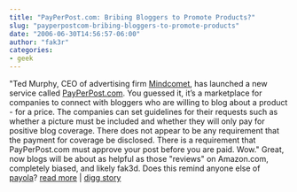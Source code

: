 ```yaml
---
title: "PayPerPost.com: Bribing Bloggers to Promote Products?"
slug: "payperpostcom-bribing-bloggers-to-promote-products"
date: "2006-06-30T14:56:57-06:00"
author: "fak3r"
categories:
- geek
---
```


"Ted Murphy, CEO of advertising firm [Mindcomet](http://www.mindcomet.com/), has launched a new service called [PayPerPost.com](http://payperpost.com/).  You guessed it, it’s a marketplace for companies to connect with bloggers who are willing to blog about a product - for a price.  The companies can set guidelines for their requests such as whether a picture must be included and whether they will only pay for positive blog coverage.  There does not appear to be any requirement that the payment for coverage be disclosed.  There is a requirement that PayPerPost.com must approve your post before you are paid.  Wow."  Great, now blogs will be about as helpful as those "reviews" on Amazon.com, completely biased, and likely fak3d.  Does this remind anyone else of [payola](http://en.wikipedia.org/wiki/Payola)?
[read more](http://icespectre.ambitiouslemon.com/?p=145) | [digg story](http://digg.com/apple/iClip,_the_best_multiple_clipboard_app_for_Mac,_is_free_for_today!)

